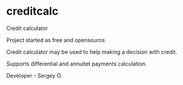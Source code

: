 creditcalc
==========

Credit calculator

Project started as free and opensource.

Credit calculator may be used to help making a decision with credit.

Supports differential and annuitet payments calculation.

Developer - Sergey O.
